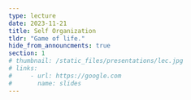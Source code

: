 ```yaml
---
type: lecture
date: 2023-11-21
title: Self Organization
tldr: "Game of life."
hide_from_announcments: true
section: 1
# thumbnail: /static_files/presentations/lec.jpg
# links:
#     - url: https://google.com
#       name: slides
---
```

